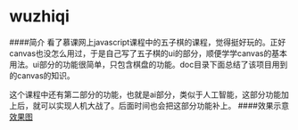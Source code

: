 # wuzhiqi
####简介
看了慕课网上javascript课程中的五子棋的课程，觉得挺好玩的。正好canvas也没怎么用过，于是自己写了五子棋的ui的部分，顺便学学canvas的基本用法。ui部分的功能很简单，只包含棋盘的功能。doc目录下面总结了该项目用到的canvas的知识。

这个课程中还有第二部分的功能，也就是ai部分，类似于人工智能，这部分功能加上后，就可以实现人机大战了。后面时间也会把这部分功能补上。
####效果示意
[效果图](./image/res.png)